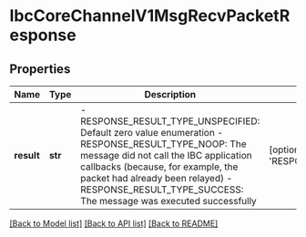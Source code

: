 # IbcCoreChannelV1MsgRecvPacketResponse

## Properties
Name | Type | Description | Notes
------------ | ------------- | ------------- | -------------
**result** | **str** | - RESPONSE_RESULT_TYPE_UNSPECIFIED: Default zero value enumeration  - RESPONSE_RESULT_TYPE_NOOP: The message did not call the IBC application callbacks (because, for example, the packet had already been relayed)  - RESPONSE_RESULT_TYPE_SUCCESS: The message was executed successfully | [optional] [default to 'RESPONSE_RESULT_TYPE_UNSPECIFIED']

[[Back to Model list]](../README.md#documentation-for-models) [[Back to API list]](../README.md#documentation-for-api-endpoints) [[Back to README]](../README.md)

